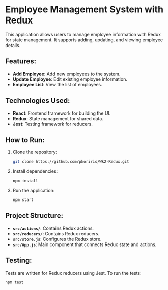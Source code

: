 # Employee Management System with Redux

This application allows users to manage employee information with Redux for state management. It supports adding, updating, and viewing employee details.

## Features:
- **Add Employee**: Add new employees to the system.
- **Update Employee**: Edit existing employee information.
- **Employee List**: View the list of employees.

## Technologies Used:
- **React**: Frontend framework for building the UI.
- **Redux**: State management for shared data.
- **Jest**: Testing framework for reducers.

## How to Run:

1. Clone the repository:
    ```bash
    git clone https://github.com/pkoriris/Wk2-Redux.git
    ```

2. Install dependencies:
    ```bash
    npm install
    ```

3. Run the application:
    ```bash
    npm start
    ```

## Project Structure:

- **`src/actions/`**: Contains Redux actions.
- **`src/reducers/`**: Contains Redux reducers.
- **`src/store.js`**: Configures the Redux store.
- **`src/App.js`**: Main component that connects Redux state and actions.

## Testing:

Tests are written for Redux reducers using Jest. To run the tests:
```bash
npm test

